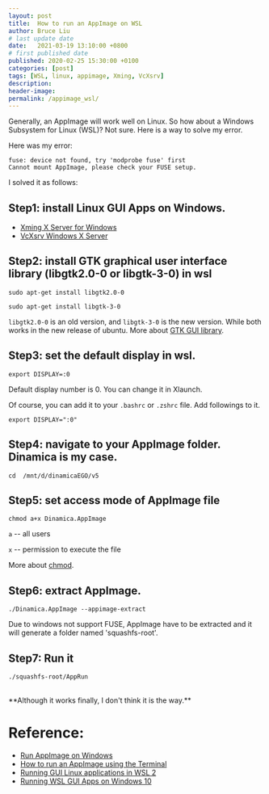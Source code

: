 ```yaml
---
layout: post
title:  How to run an AppImage on WSL
author: Bruce Liu
# last update date
date:   2021-03-19 13:10:00 +0800
# first published date
published: 2020-02-25 15:30:00 +0100
categories: [post]
tags: [WSL, linux, appimage, Xming, VcXsrv]
description: 
header-image: 
permalink: /appimage_wsl/
---
```

Generally, an AppImage will work well on Linux. So how about a Windows Subsystem for Linux (WSL)? Not sure. Here is a way to solve my error.
<!--the above is the excerpt-->
<!--more-->
<!--the following is the text-->
Here was my error:

```
fuse: device not found, try 'modprobe fuse' first
Cannot mount AppImage, please check your FUSE setup.
```

I solved it as follows:

## Step1: install Linux GUI Apps on Windows.

- [Xming X Server for Windows](https://sourceforge.net/projects/xming/)
- [VcXsrv Windows X Server](https://sourceforge.net/projects/vcxsrv/)

## Step2: install GTK graphical user interface library (libgtk2.0-0 or libgtk-3-0) in wsl

`sudo apt-get install libgtk2.0-0`

`sudo apt-get install libgtk-3-0`

`libgtk2.0-0` is an old version, and `libgtk-3-0` is the new version. While both works in the new release of ubuntu. More about [GTK GUI library](https://packages.ubuntu.com/search?keywords=libgtk&searchon=names&suite=eoan§ion=all).

## Step3: set the default display in wsl.

`export DISPLAY=:0`

Default display number is 0. You can change it in Xlaunch.

Of course, you can add it to your `.bashrc` or `.zshrc` file. Add followings to it.

`export DISPLAY=":0"`

## Step4: navigate to your AppImage folder. Dinamica is my case.

`cd  /mnt/d/dinamicaEGO/v5`

## Step5: set access mode of AppImage file

`chmod a+x Dinamica.AppImage`

`a`  -- all users

`x`  -- permission to execute the file

More about [chmod](https://www.geeksforgeeks.org/chmod-command-linux/).

## Step6: extract AppImage.

`./Dinamica.AppImage --appimage-extract`

Due to windows not support FUSE, AppImage have to be extracted and it will generate a folder named 'squashfs-root'.

## Step7: Run it

`./squashfs-root/AppRun`

<br>
**Although it works finally, I don't think it is the way.**

# Reference:

- [Run AppImage on Windows](https://discourse.appimage.org/t/run-appimage-on-windows/177)
- [How to run an AppImage using the Terminal](https://docs.appimage.org/introduction/quickstart.html#using-the-terminal)
- [Running GUI Linux applications in WSL 2](https://ramonh.dev/2020/09/30/wsl2-gui-apps/)
- [Running WSL GUI Apps on Windows 10](https://techcommunity.microsoft.com/t5/windows-dev-appconsult/running-wsl-gui-apps-on-windows-10/ba-p/1493242)
